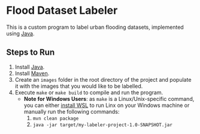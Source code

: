 # Flood Dataset Labeler

This is a custom program to label urban flooding datasets, implemented using [Java](https://www.java.com/en/).

## Steps to Run

1. Install [Java](https://www.java.com/en/download/).
2. Install [Maven](https://maven.apache.org/install.html).
3. Create an `images` folder in the root directory of the project and populate it with the images that you would like to be labelled.
4. Execute `make` or `make build` to compile and run the program.
   * **Note for Windows Users**: as `make` is a Linux/Unix-specific command, you can either [install WSL](https://learn.microsoft.com/en-us/windows/wsl/install) to run Linx on your Windows machine or manually run the following commands:
       1. `mvn clean package`
       2. `java -jar target/my-labeler-project-1.0-SNAPSHOT.jar`